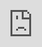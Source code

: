 ```yaml
---
layout: post
date: 2020-05-11
image: "/conflict_urbanism_sp2020/images/har_homa_images_for_site/1_hh.jpg"
title: "Har Homa: Exploring the Infrastructure(s) of an Israeli settlement"
author: "Massimiliano Malago & Sebastian Andersson"
---
```


#### Introduction

We have chosen to look at the infrastructure(s) of Israeli settlements on the Palestinian Occupied Territories through a spatial exploration of the settlement of Har Homa (officially Homat Shmuel) just outside of Jerusalem. Building on a rich theoretical foundation and academic endeavours, we decided to continue the conversation of how Israel is using spatial practices to further its occupation of Palestinian lands through a visual case study. Har Homa stood out to us in several ways; first of all because of its proximity and de facto integration into Jerusalem’s wider urban fabric, second of all because its creation came about concurrently with the Oslo Peace Process, and third of all because it was built in part on Palestinian expropriated land. In addition to this, its development has continued since its construction in the latter half of the 1990s, and it has proved to be a continuing point of contention within the context of the Israeli-Palestinian conflict.

![Har Homa](/conflict_urbanism_sp2020/images/har_homa_images_for_site/har_homa_3.jpg)
***Har Homa***

#### Background

Conceived by former Israeli Prime Minister Yitzhak Rabin in the first half of the 1990s (Rosen, 2012, p. 36), Har Homa is situated on a hilltop in the southern parts of East Jerusalem. For Palestinians, it is known as Jabal Abu Ghneim. As mentioned, the settlement was particularly controversial from its inception, owing in part to the fact that it in part was built on Palestinian expropriated land (Greenberg, 1997). Before construction of the Israeli settlement, Jabal Abu Ghneim was a ‘lonely, barren, and stony mountain’ surrounded ‘for kilometers to the east, west and south [by] more barren land, occasionally broken by other, smaller lonely mountains’ (Kaminker, 1997, p. 5). On February 19, 1997, Israel decided to proceed with the construction of Har Homa (Peace Monitor, 1997, p. 126). In 2003, the settlement had just over 2,000 inhabitants; at the end of 2016, over 20,000 settlers called Har Homa home (B'Tselem, 2019).

The settlement is neighbored to the north by two Palestinian neighborhoods, Umm Tuba and Sur Baher; on the south side by the Palestinian towns of Beit Jala, Bethlehem and Beit Sahour. Further away on its western side, Har Homa is neighbored by another Israeli settlement, Gilo; it was built on Palestinian land that was expropriated in 1970 (Kaminker, p. 6). On its northern side is the kibbutz Ramat Rachel, which was established in 1926 and, much like Har Homa, on a ‘prominent hilltop’ (Lipschits et al., 2011, p. 4). Once past Ramat Rachel, we effectively find ourselves in Jerusalem proper.

A short foray into the land use politics surrounding settlements and neighborhoods in Jerusalem is also necessary; large amounts of Palestinian-owned land are zoned as ‘open view’ land, meaning that nothing can be built on it (Kaminker, p. 9). Further, its size and location are ‘entirely arbitrary’, and it creates ‘large amounts of dead space that can easily be expropriated’ when needed (Kaminker, p. 9). This is what happened in the case of Har Homa. When Har Homa was planned and constructed in 1997, Israelis could build up to eight apartments on each dunam; Palestinians in neighboring Sur Baher could only build one or two (Kaminker, p. 10). These are just two examples of how Israeli land use policies and zoning continuously have favored the growth of Israeli urban centers over Palestinian ones, and how technocratic languages muddies the waters of what is in reality a systematic denying of the rights of Palestinians on their own land.

#### Historical Maps Overlay

![Gif](/conflict_urbanism_sp2020/images/har_homa_images_for_site/gif.gif)

As part of looking into the history of our site, we decided to analyze historical maps. Our main source for this comparison was the online platform Palestine Open Maps. Figure 1 shows an animated layering of the available maps for our site, with material ranging from a 1879 British map to contemporary satellite imagery. The comparative study of the maps reveals how the de facto ownership and occupation of the land changed over the course of 150 years. For every new map, we describe the content and the discrepancy of information between the various sets of cartographic data.

**1879 Map**

This document is a British map issued by the Palestine Exploration Fund, a semi-secular society based in London, whose topographic and ethnographic surveys of Ottoman Palestine served as a hybrid of military intelligence information-base and exploratory research (Howe, 1997, p. 37). By examining the document we find that the settlement of Har Homa lies where the inscriptions “Bir El Katt” and below, slightly larger, “Kh. Umm el’Asâtir” are. A circled dashed line perimeter that indicates a pocket of settled population can be seen next to these annotations. Additionally, we find that the multiple black lines surrounding the site stand for the desiccated streams of the region - the legend of the map (see Fig.1) notes “Single black lines represent dry water courses except where aqueduct is written.”

The term “Kh.” stands for “khirbet” - “ruin of” in Arabic. “Bir El Katt” instead stands for “the well of the crag” according to the 1888 Palestine Exploration Fund’s general index of the Survey of Western Palestine. [see Fig.2] It is unclear whether in 1879 this site was occupied, but the presence of well does suggest this.

**1943 Map**

This map was produced for the Survey of Palestine, in the context of the 1946 Anglo-American Committee of Inquiry; a joint British and American commission set up to provide guidance on the introduction of 100,000 Holocaust survivors (as suggested by the 1945 Harrison report) on British-ruled Palestinian territory.
This is the map that features the most extensive data set in the Palestine Open Maps repertoire. It provides urban, agricultural, infrastructural, topographic, as well as fine-grained architectural information. New particulars regarding our site are:
- the type of sediments surrounding the hill, indicated as ‘cropping rocks’ in the legend.
- the types of vegetation on the western and north-eastern edges of the site, indicated as ‘o’ and ‘ol’ (for orchard and olive grove).
- the existence of a water pipe line, southeast of the hill.
- the existence of a cistern, north of the hill.
- the existence of three lime kilns, east and north of the hill.
- a network of roads north of the site towards the Palestinian neighbourhood of Sur Baher and Jerusalem.
- a north-south track along the western side of the hill, followed by a track towards Ramat Rachel and consequently towards Jerusalem.
- a north-east to south-west track on the south-eastern portion of the site.

The top of the hill features a black rectangle, which represents an ‘isolated building’, and a perimetric thin black line, which represents a ‘wall, fence, hedge, canal, etc.’. Beneath these marks lies the inscription ‘Jebel Abū Ghunneim’ - the arabic name of the mount. On the basis of this, we may conclude that there is sufficient evidence to claim that in 1943 the site was occupied by some kind of settled Palestinian population.

**1944 Map**

This document is another map for the Survey of Palestine, however its information is significantly reduced compared to the 1943 map. Here, the main highlights are the topographic contour lines, information regarding vegetation, the two paths around the hill and the indication of archeological sites (the ‘Khirbats and abandoned sites’). A dot at the top of the hill indicates the presence of a cistern.

**2019 Satellite image**

Finally, this up to date image of the site reveals the radically altered, and henceforth inherently urban, scenario of the hill. The picture shows a highly-developed network of internal roads and buildings. The settlement is, however, a closed loop onto itself and remains isolated owing to the fact that it only has one entry/exit route (located north-west of the hill, in the direction of Jerusalem).

This cartographic comparison provides an important historical backdrop to our inquiry, establishing a clear timeline as well as firmly establishing evidence for the sequence of events.

#### Academic conversation & theoretical underpinnings

Long-standing Israeli urban planning doctrines come together in the case of Har Homa; both the idea of building on hilltops, the principle of ‘optical urbanism’, and a preoccupation with the rural and the periphery. The workers’ moshav of Nahalal, founded in the 1920s, provides an important precedent in terms of form: the ‘perfectly oval scheme’ of the moshav is ‘an image at once hermetic, panoptic and defensive, while radiating outward and drawing in the landscape; a totalizing structure that consecrates the cohesive community’ (Efrat, 2018, p. 33). In the context of 1920s Mandatory Palestine and its Jewish population, this kind of building was predominantly made on the plains of what today is Israel; the 1970s West Bank settlement project which largely started in the 1970s, on the other hand, has been argued to be the ‘culmination of Zionism’s journey from the plains to the hills’ - a ‘topographical migration’ (Segal & Weizman, 2003, p. 80-81).

As Segal & Weizman argues, following the Israeli occupation of the West Bank in 1967, its ‘mountain peaks [and barren hilltops] easily lent themselves to state seizure’ - with the ensuing urban typology of these mountain settlements being characterized by a ‘principle of concentric organization in which the topographical contours of the map are retraced as lines of infrastructure’, with ‘roads [...] laid out in rings around the summit with the water, sewage, electricity and telephone lines buried under them’ (Segal & Weizman, p. 82-83). The idea put forward here is that these mountain settlements, of which Har Homa is a schoolbook example, rather than being ‘exhibits of ordered forms’ actually are ‘manifestations of anti-forms, the end results of tactical, land-use and topographical constraints (Segal & Weizman, p. 83). There is also the double nature of these settlements: they are ‘not only places of residence, but [also] create a large-scale network of ‘civilian fortifications’’; the outward oriented gaze of the settlement ‘surveys the landscape around it’ (Segal & Weizman, p. 84-85).

![Gilo Tunnel](/conflict_urbanism_sp2020/images/har_homa_images_for_site/tunnel.jpg)
***Highway 60 near Har Homa***

In addition to the theories of optical urbanism and hilltop settlements as put forward by Segal and Weizman, we also rely on theories around infrastructure, notably Larkin’s ideas on infrastructure as operating on several levels concurrently (Larkin, 2013, p. 335-336), and linked to this the idea of ‘doubling’ of infrastructure. As Larkin notes, infrastructures ‘execute technical functions [...] by mediating exchange over distance and binding people and things into complex heterogeneous systems and by operating as entextualized forms that have relative autonomy form their technical function’, by which a rearrangement of the ‘hierarchy of functions’ occurs ‘so that the aesthetic dimension (rather than its technical one) is dominant. In the case of the infrastructure(s) of Israeli settlements, and in the case of Har Homa, we can clearly see how they serve several purposes, and where the purposes of them can be variably masked and unmasked, and how often the line between is blurred to the point of obscurity.

It is within these theoretical debates and academic forays into Israeli hilltop settlements that we wish to add to the conversation by providing a spatialized version of a settlement in an effort to expand on the work that has come before us. Recognizing the density of material written about this topic, we seek to focus on the combination of theory and spatial representation as a way to move the conversation forward and create new spaces for exploration and debate.

#### Methodology

Our approach to representation focused on moving imagery as a rhetorical tool. Due to the lack of an existing topographical model we could base our work on, we produced a digital file based on various archival maps & online sources. We extracted topographic contours and combined them in a hierarchy system based on each resource’s most up-to-date data. A GIS data-set supplemented this model with infrastructural information such as highways, bus stops and buildings geolocation. The resulting model allows us to shift between various layers of information and different scales. Colour-coding is used as a way of conveying information in the overall highly-abstracted representational realm of the animation.

The animation takes the viewer through three principal scales: national (with highways and borders), regional (with neighbourhoods surrounding Har Homa and the topography) and finally, local (with existing transport infrastructure and the settlement’s urban  and architectural configuration).

Rhino served as the primary topological modelling software. Contour lines at intervals of 10ft of altitude were drawn and lofted together. GIS layers of data were then projected onto the meshes and extruded according to buildings heights, or in case of bus stops, an arbitrary visible height. 3DsMax was used to refine the images of the ground through displacement, bump and refraction maps, and the entire animation was rendered through V-ray.

#### Spatialization

<div class="iframe-column"><iframe src="https://vimeo.com/417493210" style="position:absolute;top:0;left:0;width:100%;height:100%;" frameborder="0"></iframe></div>

The video above shows the finished visualization. It shows a gradual zoom-in from the national scale down to Har Homa, putting the singular hilltop settlement just outside of Jerusalem proper in a larger national context. It highlights the ways in which Israel has deployed functions of bypass urbanism and the doubling of infrastructure inherent in the Israeli settlement endeavor.

![Jerusalem](/conflict_urbanism_sp2020/images/har_homa_images_for_site/2_hh.jpg)

Within the urban fabric of Jerusalem and its suburban settlements, Har Homa is effectively an Israeli enclave surrounded by Palestinian towns and neighborhoods. With regard to function, however, Har Homa is connected via highways to other parts of Israel, as well as to other settlements via Highway 60; effectively entirely bypassing Palestine and along with its urban fabric.

![Har Homa](/conflict_urbanism_sp2020/images/har_homa_images_for_site/1_hh.jpg)

Har Homa is built atop the Palestinian hilltop of Jabal Abu Ghneim - exemplifying the Israeli urban planning practice of optical urbanism transplanted onto the hilly portions of the occupied West Bank. Here, Jabal Abu Ghneim stands out as a particularly suitable object for this Israeli doctrine, offering a clearly defined landmass, and one that is clearly defined in the topography - offering one of the defining features of optical urbanism: outward surveillance. As explained earlier, the topography of the hill is the defining feature in the overall design of the settlement, and its lines become the very mechanisms of Har Homa’s defensive layout.

![Highways](/conflict_urbanism_sp2020/images/har_homa_images_for_site/3_hh.jpg)

Har Homa is connected via a range of highways to the rest of Israel, as well as to the rest of the occupied West Bank. Highway 60 binds together Israeli settlements on the West Bank from north to south; Highway 1 links the northernmost part of the Dead City with Tel Aviv, constituting Israel’s defining east-west connection; a few other highway portions operate in the cluster in and around Jerusalem to aid these two main connections, as well as a range of other main roads spidering out into Israel and the Occupied Palestininan Territories. This imagery makes it clear how Har Homa is connected through these highways to other Israeli settlements and Israeli cities in a way it is not to even its neighboring Palestinian towns and neighborhoods. The notion of speed is important here as well: inherent in the idea of a highway is the ability to bypass points of lesser interest. In the design of the Israeli highway system in the Occupied Territories, Palestinian towns are by design bypassed and deemed less relevant, less important.

![Bus stops](/conflict_urbanism_sp2020/images/har_homa_images_for_site/4_hh.jpg)

Public transport offers the final lens through which we were able to look at infrastructure in this context; Har Homa is dotted with bus stops - all of them connecting the settlement with a range of links to West Jerusalem. Not one of them provides a link to East Jerusalem. Just by the very design of the bus routes, the way in which Palestinian neighborhoods and towns are bypassed is heavily intensified.

#### Conclusion

#### References

B’Tselem - The Israeli Information Center for Human Rights in the Occupied Territories. (2019). Statistics on Settlements and Settler Population. Retrieved from: <https://www.btselem.org/settlements/statistics>

DIVA-GIS. (2020). Administrative areas (GADM), Israel. Retrieved from: <http://www.diva-gis.org/>

Efrat, Z. (2018). The Object of Zionism. Leipzig: Spector Books.

Howe, K. (1997). Revealing the Holy Land : the photographic exploration of Palestine. Santa Barbara, CA: University of California Press, 37.

The Humanitarian Data Exchange. (2020). State of Palestine - Oslo Agreement in the West Bank. Retrieved from: <https://data.humdata.org/dataset/state-of-palestine-other-0-0-0-0-0>

Institute for Palestine Studies. (1997). Peace Monitor: 16 February-15 May 1997, Journal of Palestine Studies, 26(4), pp. 126-137

Kaminker, S. (1997). For Arabs Only: Building Restrictions in East Jerusalem, Journal of Palestine Studies, 26(4), pp. 5-16

Larkin, B. (2013). The Politics and Poetics of Infrastructure, Annual Review of Anthropology, (42), pp. 327-343

Lipschits, O., Gadot, Y., Arubas, B. & Oeming, M. (2011). Palace and Village, Paradise and Oblivion: Unraveling the Riddles of Ramat Rahel, Near Eastern Archaeology, 74(1), pp. 1-49

OpenStreetMap data. (2020). © OpenStreetMap contributors. Licence: <www.openstreetmap.org/copyright>

The Palestine Exploration Fund. (1888). The Survey of Western Palestine - A General Index. London: Harrison & Sons, 86.

Palestine Open Maps. Retrieved from: <https://palopenmaps.org/view>

Segal, R. & Weizman, E. (2003). A Civilian Occupation: The Politics of Israeli Architecture. Verso Books.

Rosen, S. J. (2012). Israeli Settlements, American Pressure, and Peace, Jewish Political Studies Review, 24(1/2), pp. 32-44
